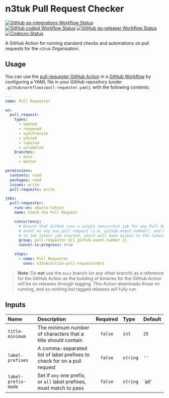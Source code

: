 # n3tuk Pull Request Checker

[![GitHub go-integrations Workflow Status](https://img.shields.io/github/actions/workflow/status/n3tuk/action-pull-requester/go-integrations.yaml?label=go-integrations&style=flat-square)](https://github.com/n3tuk/action-pull-requester/actions/workflows/go-integrations.yaml)
[![GitHub codeql Workflow Status](https://img.shields.io/github/actions/workflow/status/n3tuk/action-pull-requester/codeql.yaml?label=codeql&style=flat-square)](https://github.com/n3tuk/action-pull-requester/actions/workflows/codeql.yaml)
[![GitHub go-releaser Workflow Status](https://img.shields.io/github/actions/workflow/status/n3tuk/action-pull-requester/go-releaser.yaml?label=go-releaser&style=flat-square)](https://github.com/n3tuk/action-pull-requester/actions/workflows/go-releaser.yaml)
[![Codecov Status](https://codecov.io/gh/n3tuk/action-pull-requester/branch/main/graph/badge.svg?token=ZTYAZGRQG5)](https://codecov.io/gh/n3tuk/action-pull-requester)

A GitHub Action for running standard checks and automations on pull requests for
the `n3tuk` Organisation.

## Usage

You can use the [pull-requester GitHub Action][pull-requester-marketplace] in a
[GitHub Workflow][github-workflow] by configuring a YAML file in your GitHub
repository (under `.github/workflows/pull-requester.yaml`), with the following
contents:

[github-workflow]: https://help.github.com/en/articles/about-github-actions
[pull-requester-marketplace]: https://github.com/marketplace/actions/pull-requester

```yaml
---
name: Pull Requester

on:
  pull_request:
    types:
      - opened
      - reopened
      - synchronize
      - edited
      - labeled
      - unlabeled
    branches:
      - main
      - master

permissions:
  contents: read
  packages: read
  issues: write
  pull-requests: write

jobs:
  pull-requester:
    runs-on: ubuntu-latest
    name: Check the Pull Request

    concurrency:
      # Ensure that GitHub runs a single concurrent job for any Pull Requester
      # event on any one pull request (i.e. github.event.number), and bias that
      # to the latest job started, which will have access to the latest settings
      group: pull-requester-${{ github.event.number }}
      cancel-in-progress: true

    steps:
      - name: Pull Requester
        uses: n3tuk/action-pull-requester@v1
```

> **Note**:
> Do **not** use the `main` branch (or any other branch) as a reference for the
> GitHub Action as the building of binaries for the GitHub Action will be on
> releases through tagging. This Action downloads those on running, and so
> nothing but tagged releases will fully run.

## Inputs

| Name                | Description                                                             | Required | Type     | Default |
| :------------------ | :---------------------------------------------------------------------- | :------: | :------- | :------ |
| `title-minimum`     | The minimum number of characters that a title should contain            | `false`  | `int`    | `25`    |
| `label-prefixes`    | A comma-separated list of label prefixes to check for on a pull request | `false`  | `string` | `''`    |
| `label-prefix-mode` | Set if `any` one prefix, or `all` label prefixes, must match to pass    | `false`  | `string` | `all'   |
